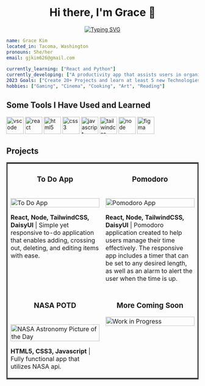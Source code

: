 <div align='center'">
                    <h1>Hi there, I'm Grace 👋</h1>
                    
[![Typing SVG](https://readme-typing-svg.demolab.com?font=Fira+Code&pause=1000&color=6BC4CE&center=true&vCenter=true&width=435&lines=Full-Stack+Developer;Always+ready+to+learn+something+new)](https://git.io/typing-svg)
                    </div>

```yaml
name: Grace Kim
located_in: Tacoma, Washington
pronouns: She/her
email: gjkim626@gmail.com
  
currently_learning: ["React and Python"]
currently_developing: ["A productivity app that assists users in organizing tasks, enhancing focus, and managing time"]
2023 Goals: ["Create 20+ Projects and learn at least 5 new Technologies."]
hobbies: ["Gaming", "Cinema", "Cooking", "Art", "Reading"]
```

<h2>Some Tools I Have Used and Learned</h2>
<div align="justify-between">                                                       
<img src="https://cdn.jsdelivr.net/gh/devicons/devicon/icons/vscode/vscode-original.svg" alt="vscode" width="45" height="45" />
<img src="https://cdn.jsdelivr.net/gh/devicons/devicon/icons/react/react-original.svg" alt="react" width="45" height="45" />
<img src="https://cdn.jsdelivr.net/gh/devicons/devicon/icons/html5/html5-original.svg" alt="html5" width="45" height="45" />
<img src="https://cdn.jsdelivr.net/gh/devicons/devicon/icons/css3/css3-original.svg" alt="css3" width="45" height="45" />                                                 <img src="https://cdn.jsdelivr.net/gh/devicons/devicon/icons/javascript/javascript-original.svg" alt="javascript" width="45" height="45" />
<img src="https://cdn.jsdelivr.net/gh/devicons/devicon/icons/tailwindcss/tailwindcss-plain.svg" alt="tailwindcss" width="45" height="45" />
<img src="https://cdn.jsdelivr.net/gh/devicons/devicon/icons/nodejs/nodejs-plain-wordmark.svg" alt="node" width="45" height="45" />
<img src="https://cdn.jsdelivr.net/gh/devicons/devicon/icons/figma/figma-original.svg" alt="figma" width="45" height="45" />                                         
</div>

<h2>Projects</h2>
<table bordercolor="#424242">
  <tr>
    <td width="50%" valign="top">
      <h3 align="center">To Do App</h3>
        <br/>
        <a target="_blank" href="https://todos-manage.netlify.app/">
            <img src="https://i.ibb.co/vqG4Bym/todos.png" width="100%" alt="To Do App"/>
        </a>
        <br/>        
  <a href="https://todos-manage.netlify.app/" target="_blank">
  </a>
<p><strong>React, Node, TailwindCSS, DaisyUI</strong> | Simple yet responsive to-do application that enables adding, crossing out, deleting, and editing items with ease.</p>
    </td>
    <td width="50%" valign="top">
      <h3 align="center">Pomodoro</h3>
        <br/>
        <a target="_blank" href="https://pomodoroapptimer.netlify.app/">
            <img src="https://i.ibb.co/6gndRf8/pomodoro.png" width="100%" alt="Pomodoro App"/>
        </a>
        <br/>
  <a href="https://pomodoroapptimer.netlify.app/" target="_blank">
  </a>
  
<p><strong>React, Node, TailwindCSS, DaisyUI</strong> | Pomodoro application created to help users manage their time effectively. The responsive app includes a timer that can be set to any desired length, as well as an alarm to alert the user when the time is up.</p>
    </td>
  </tr>
  <tr>
    <td width="50%" valign="top">
      <h3 align="center">NASA POTD</h3>
        <br/>
        <a target="_blank" href="https://nasapotdapi.netlify.app/">
            <img src="https://i.ibb.co/DV34yDB/nasapotd.png" width="100%" alt="NASA Astronomy Picture of the Day"/>
        </a>
        <br/>        
  <a href="https://nasapotdapi.netlify.app/" target="_blank">
  </a>
<p><strong>HTML5, CSS3, Javascript</strong> | Fully functional app that utilizes NASA api.</p>
    </td>
    <td width="50%" valign="top">
      <h3 align="center">More Coming Soon</h3>
        <img src="https://t3.ftcdn.net/jpg/03/58/85/20/360_F_358852052_DhzegjLDbOKS9azqMX291wBgmqfC2t86.jpg" width="100%" alt="Work in Progress"/>                
    </td>
  </tr>
</table>
